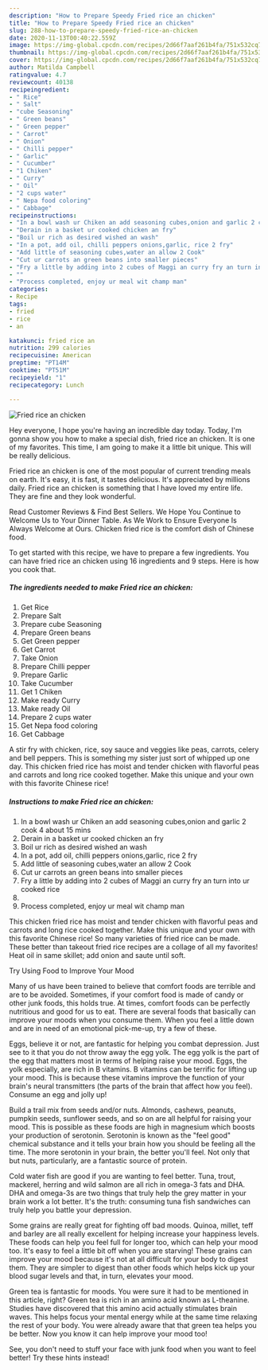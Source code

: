 ```yaml
---
description: "How to Prepare Speedy Fried rice an chicken"
title: "How to Prepare Speedy Fried rice an chicken"
slug: 288-how-to-prepare-speedy-fried-rice-an-chicken
date: 2020-11-13T00:40:22.559Z
image: https://img-global.cpcdn.com/recipes/2d66f7aaf261b4fa/751x532cq70/fried-rice-an-chicken-recipe-main-photo.jpg
thumbnail: https://img-global.cpcdn.com/recipes/2d66f7aaf261b4fa/751x532cq70/fried-rice-an-chicken-recipe-main-photo.jpg
cover: https://img-global.cpcdn.com/recipes/2d66f7aaf261b4fa/751x532cq70/fried-rice-an-chicken-recipe-main-photo.jpg
author: Matilda Campbell
ratingvalue: 4.7
reviewcount: 40138
recipeingredient:
- " Rice"
- " Salt"
- "cube Seasoning"
- " Green beans"
- " Green pepper"
- " Carrot"
- " Onion"
- " Chilli pepper"
- " Garlic"
- " Cucumber"
- "1 Chiken"
- " Curry"
- " Oil"
- "2 cups water"
- " Nepa food coloring"
- " Cabbage"
recipeinstructions:
- "In a bowl wash ur Chiken an add seasoning cubes,onion and garlic 2 cook 4 about 15 mins"
- "Derain in a basket ur cooked chicken an fry"
- "Boil ur rich as desired wished an wash"
- "In a pot, add oil, chilli peppers onions,garlic, rice 2 fry"
- "Add little of seasoning cubes,water an allow 2 Cook"
- "Cut ur carrots an green beans into smaller pieces"
- "Fry a little by adding into 2 cubes of Maggi an curry fry an turn into ur cooked rice"
- ""
- "Process completed, enjoy ur meal wit champ man"
categories:
- Recipe
tags:
- fried
- rice
- an

katakunci: fried rice an 
nutrition: 299 calories
recipecuisine: American
preptime: "PT14M"
cooktime: "PT51M"
recipeyield: "1"
recipecategory: Lunch

---
```



![Fried rice an chicken](https://img-global.cpcdn.com/recipes/2d66f7aaf261b4fa/751x532cq70/fried-rice-an-chicken-recipe-main-photo.jpg)

Hey everyone, I hope you're having an incredible day today. Today, I'm gonna show you how to make a special dish, fried rice an chicken. It is one of my favorites. This time, I am going to make it a little bit unique. This will be really delicious.

Fried rice an chicken is one of the most popular of current trending meals on earth. It's easy, it is fast, it tastes delicious. It's appreciated by millions daily. Fried rice an chicken is something that I have loved my entire life. They are fine and they look wonderful.

Read Customer Reviews &amp; Find Best Sellers. We Hope You Continue to Welcome Us to Your Dinner Table. As We Work to Ensure Everyone Is Always Welcome at Ours. Chicken fried rice is the comfort dish of Chinese food.


To get started with this recipe, we have to prepare a few ingredients. You can have fried rice an chicken using 16 ingredients and 9 steps. Here is how you cook that.

<!--inarticleads1-->

##### The ingredients needed to make Fried rice an chicken:

1. Get  Rice
1. Prepare  Salt
1. Prepare cube Seasoning
1. Prepare  Green beans
1. Get  Green pepper
1. Get  Carrot
1. Take  Onion
1. Prepare  Chilli pepper
1. Prepare  Garlic
1. Take  Cucumber
1. Get 1 Chiken
1. Make ready  Curry
1. Make ready  Oil
1. Prepare 2 cups water
1. Get  Nepa food coloring
1. Get  Cabbage


A stir fry with chicken, rice, soy sauce and veggies like peas, carrots, celery and bell peppers. This is something my sister just sort of whipped up one day. This chicken fried rice has moist and tender chicken with flavorful peas and carrots and long rice cooked together. Make this unique and your own with this favorite Chinese rice! 

<!--inarticleads2-->

##### Instructions to make Fried rice an chicken:

1. In a bowl wash ur Chiken an add seasoning cubes,onion and garlic 2 cook 4 about 15 mins
1. Derain in a basket ur cooked chicken an fry
1. Boil ur rich as desired wished an wash
1. In a pot, add oil, chilli peppers onions,garlic, rice 2 fry
1. Add little of seasoning cubes,water an allow 2 Cook
1. Cut ur carrots an green beans into smaller pieces
1. Fry a little by adding into 2 cubes of Maggi an curry fry an turn into ur cooked rice
1. 
1. Process completed, enjoy ur meal wit champ man


This chicken fried rice has moist and tender chicken with flavorful peas and carrots and long rice cooked together. Make this unique and your own with this favorite Chinese rice! So many varieties of fried rice can be made. These better than takeout fried rice recipes are a collage of all my favorites! Heat oil in same skillet; add onion and saute until soft. 

Try Using Food to Improve Your Mood


Many of us have been trained to believe that comfort foods are terrible and are to be avoided. Sometimes, if your comfort food is made of candy or other junk foods, this holds true. At times, comfort foods can be perfectly nutritious and good for us to eat. There are several foods that basically can improve your moods when you consume them. When you feel a little down and are in need of an emotional pick-me-up, try a few of these.

Eggs, believe it or not, are fantastic for helping you combat depression. Just see to it that you do not throw away the egg yolk. The egg yolk is the part of the egg that matters most in terms of helping raise your mood. Eggs, the yolk especially, are rich in B vitamins. B vitamins can be terrific for lifting up your mood. This is because these vitamins improve the function of your brain's neural transmitters (the parts of the brain that affect how you feel). Consume an egg and jolly up!

Build a trail mix from seeds and/or nuts. Almonds, cashews, peanuts, pumpkin seeds, sunflower seeds, and so on are all helpful for raising your mood. This is possible as these foods are high in magnesium which boosts your production of serotonin. Serotonin is known as the "feel good" chemical substance and it tells your brain how you should be feeling all the time. The more serotonin in your brain, the better you'll feel. Not only that but nuts, particularly, are a fantastic source of protein.

Cold water fish are good if you are wanting to feel better. Tuna, trout, mackerel, herring and wild salmon are all rich in omega-3 fats and DHA. DHA and omega-3s are two things that truly help the grey matter in your brain work a lot better. It's the truth: consuming tuna fish sandwiches can truly help you battle your depression. 

Some grains are really great for fighting off bad moods. Quinoa, millet, teff and barley are all really excellent for helping increase your happiness levels. These foods can help you feel full for longer too, which can help your mood too. It's easy to feel a little bit off when you are starving! These grains can improve your mood because it's not at all difficult for your body to digest them. They are simpler to digest than other foods which helps kick up your blood sugar levels and that, in turn, elevates your mood.

Green tea is fantastic for moods. You were sure it had to be mentioned in this article, right? Green tea is rich in an amino acid known as L-theanine. Studies have discovered that this amino acid actually stimulates brain waves. This helps focus your mental energy while at the same time relaxing the rest of your body. You were already aware that that green tea helps you be better. Now you know it can help improve your mood too!

See, you don't need to stuff your face with junk food when you want to feel better! Try  these hints  instead!

